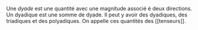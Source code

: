 Une *dyade* est une quantité avec une magnitude associé è deux directions. Un dyadique est une somme de dyade. Il peut y avoir des dyadiques, des triadiques et des polyadiques. On appelle ces quantités des [[tenseurs]]. 